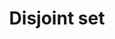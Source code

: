---
layout: posts_by_category
categories: disjoint-set
title: Disjoint set
permalink: /category/disjoint-set
---